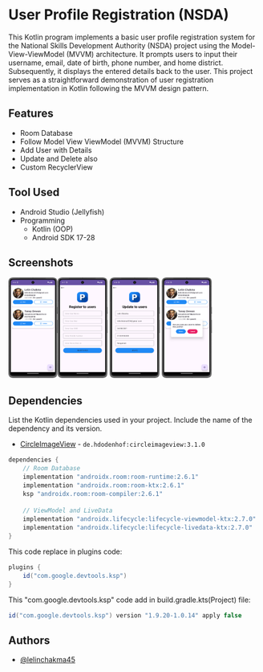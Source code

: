 
# User Profile Registration (NSDA)

This Kotlin program implements a basic user profile registration system for the National Skills Development Authority (NSDA) project using the Model-View-ViewModel (MVVM) architecture. It prompts users to input their username, email, date of birth, phone number, and home district. Subsequently, it displays the entered details back to the user. This project serves as a straightforward demonstration of user registration implementation in Kotlin following the MVVM design pattern.


## Features

- Room Database
- Follow Model View ViewModel (MVVM) Structure
- Add User with Details
- Update and Delete also
- Custom RecyclerView


## Tool Used

- Android Studio (Jellyfish)
- Programming
    - Kotlin (OOP)
    - Android SDK 17-28


## Screenshots

<img src="https://github.com/lelinchakma45/UserProfileRegistration/blob/master/app/src/main/screenshoot/Screenshot_20240516_091832.png?raw=true" alt="Splash Screen" width="98" height="200" /><img src="https://github.com/lelinchakma45/UserProfileRegistration/blob/master/app/src/main/screenshoot/Screenshot_20240516_091801.png?raw=true" alt="Splash Screen" width="100" height="200" /> <img src="https://github.com/lelinchakma45/UserProfileRegistration/blob/master/app/src/main/screenshoot/Screenshot_20240516_091843.png?raw=true" alt="Splash Screen" width="100" height="200" /> <img src="https://github.com/lelinchakma45/UserProfileRegistration/blob/master/app/src/main/screenshoot/Screenshot_20240516_091857.png?raw=true" alt="Splash Screen" width="100" height="200" /> 


## Dependencies

List the Kotlin dependencies used in your project. Include the name of the dependency and its version.

- [CircleImageView](https://github.com/hdodenhof/CircleImageView) - `de.hdodenhof:circleimageview:3.1.0`

```gradle
dependencies {
    // Room Database
    implementation "androidx.room:room-runtime:2.6.1"
    implementation "androidx.room:room-ktx:2.6.1"
    ksp "androidx.room:room-compiler:2.6.1"

    // ViewModel and LiveData
    implementation "androidx.lifecycle:lifecycle-viewmodel-ktx:2.7.0"
    implementation "androidx.lifecycle:lifecycle-livedata-ktx:2.7.0"
}
```
This code replace in plugins code:
```gradle
plugins {
    id("com.google.devtools.ksp")
}
```

This "com.google.devtools.ksp" code add in build.gradle.kts(Project) file:

```gradle
id("com.google.devtools.ksp") version "1.9.20-1.0.14" apply false
```

## Authors

- [@lelinchakma45](https://www.github.com/lelinchakma45)

